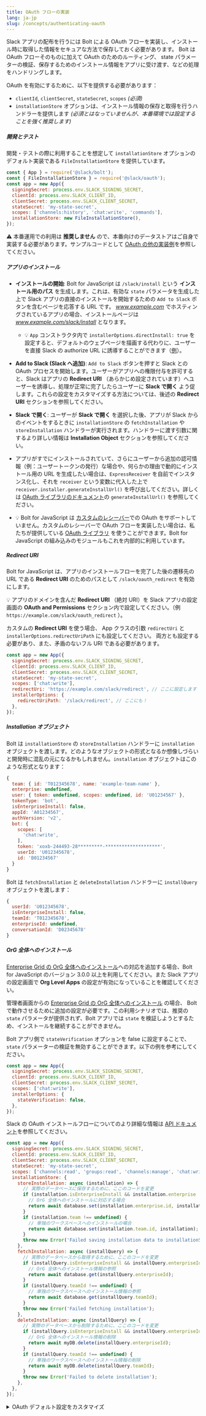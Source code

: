 ```yaml
---
title: OAuth フローの実装
lang: ja-jp
slug: /concepts/authenticating-oauth
---
```



Slack アプリの配布を行うには Bolt による OAuth フローを実装し、インストール時に取得した情報をセキュアな方法で保存しておく必要があります。
Bolt は OAuth フローそのものに加えて OAuth のためのルーティング、 state パラメーターの検証、保存するためのインストール情報をアプリに受け渡す、などの処理をハンドリングします。

OAuth を有効にするために、以下を提供する必要があります：
* `clientId`, `clientSecret`, `stateSecret`, `scopes` _(必須)_
* `installationStore` オプションは、インストール情報の保存と取得を行うハンドラーを提供します *(必須とはなっていませんが、本番環境では設定することを強く推奨します)*

##### 開発とテスト

開発・テストの際に利用することを想定して `installationStore` オプションのデフォルト実装である `FileInstallationStore` を提供しています。

```javascript
const { App } = require('@slack/bolt');
const { FileInstallationStore } = require('@slack/oauth');
const app = new App({
  signingSecret: process.env.SLACK_SIGNING_SECRET,
  clientId: process.env.SLACK_CLIENT_ID,
  clientSecret: process.env.SLACK_CLIENT_SECRET,
  stateSecret: 'my-state-secret',
  scopes: ['channels:history', 'chat:write', 'commands'],
  installationStore: new FileInstallationStore(),
});
```
:warning: 本番運用での利用は **推奨しません** ので、本番向けのデータストアはご自身で実装する必要があります。サンプルコードとして [OAuth の他の実装例](https://github.com/slackapi/bolt-js/tree/main/examples/oauth)を参照してください。

##### アプリのインストール

* **インストールの開始**: Bolt for JavaScript は `/slack/install` という **インストール用のパス** を生成します。これは、有効な `state` パラメータを生成した上で Slack アプリの直接のインストールを開始するための `Add to Slack` ボタンを含むページを応答する URL です。 _www.example.com_ でホスティングされているアプリの場合、インストールページは _www.example.com/slack/install_ となります。
  * 💡 `App` コンストラクタ内で `installerOptions.directInstall: true` を設定すると、デフォルトのウェブページを描画する代わりに、ユーザーを直接 Slack の authorize URL に誘導することができます（[例](https://github.com/slackapi/bolt-js/blob/5b4d9ceb65e6bf5cf29dfa58268ea248e5466bfb/examples/oauth/app.js#L58-L64)）。

* **Add to Slack (Slack へ追加)**: `Add to Slack` ボタンを押すと Slack との OAuth プロセスを開始します。ユーザーがアプリへの権限付与を許可すると、Slack はアプリの **Redirect URI** （あらかじめ設定されています）へユーザーを誘導し、処理が正常に完了したらユーザーに **Slack で開く** よう促します。これらの設定をカスタマイズする方法については、後述の **Redirect URI** セクションを参照してください。

* **Slack で開く**: ユーザーが **Slack で開く** を選択した後、アプリが Slack からのイベントをするときに `installationStore` の `fetchInstallation` や `storeInstallation` ハンドラーが実行されます。ハンドラーに渡す引数に関するより詳しい情報は  **Installation Object** セクションを参照してください。

* アプリがすでにインストールされていて、さらにユーザーから追加の認可情報（例：ユーザートークンの発行）な場合や、何らかの理由で動的にインストール用の URL を生成したい場合は、`ExpressReceiver` を自前でインスタンス化し、それを `receiver` という変数に代入した上で `receiver.installer.generateInstallUrl()` を呼び出してください。詳しくは [OAuth ライブラリのドキュメント](https://slack.dev/node-slack-sdk/oauth#generating-an-installation-url)の `generateInstallUrl()` を参照してください。

* 💡 Bolt for JavaScript は [カスタムのレシーバー](/concepts/receiver)での OAuth をサポートしていません。カスタムのレシーバーで OAuth フローを実装したい場合は、私たちが提供している [OAuth ライブラリ](https://slack.dev/node-slack-sdk/oauth#slack-oauth) を使うことができます。Bolt for JavaScript の組み込みのモジュールもこれを内部的に利用しています。

##### Redirect URI

Bolt for JavaScript は、アプリのインストールフローを完了した後の遷移先の URL である **Redirect URI** のためのパスとして `/slack/oauth_redirect` を有効にします。

💡 アプリのドメインを含んだ **Redirect URI** （絶対 URI）を Slack アプリの設定画面の **OAuth and Permissions** セクション内で設定してください。（例 `https://example.com/slack/oauth_redirect` ）。

カスタムの **Redirect URI** を使う場合、 App クラスの引数 `redirectUri` と `installerOptions.redirectUriPath` にも設定してください。 両方とも設定する必要があり、また、矛盾のないフル URI である必要があります。

```javascript
const app = new App({
  signingSecret: process.env.SLACK_SIGNING_SECRET,
  clientId: process.env.SLACK_CLIENT_ID,
  clientSecret: process.env.SLACK_CLIENT_SECRET,
  stateSecret: 'my-state-secret',
  scopes: ['chat:write'],
  redirectUri: 'https://example.com/slack/redirect', // ここに設定します
  installerOptions: {
    redirectUriPath: '/slack/redirect', // ここにも！
  },
});
```

##### Installation オブジェクト

Bolt は `installationStore` の `storeInstallation` ハンドラーに `installation` オブジェクトを渡します。どのようなオブジェクトの形式となるか想像しづらいと開発時に混乱の元になるかもしれません。`installation` オブジェクトはこのような形式となります：

```javascript
{
  team: { id: 'T012345678', name: 'example-team-name' },
  enterprise: undefined,
  user: { token: undefined, scopes: undefined, id: 'U01234567' },
  tokenType: 'bot',
  isEnterpriseInstall: false,
  appId: 'A01234567',
  authVersion: 'v2',
  bot: {
    scopes: [
      'chat:write',
    ],
    token: 'xoxb-244493-28*********-********************',
    userId: 'U012345678',
    id: 'B01234567'
  }
}
```

Bolt は `fetchInstallation` と `deleteInstallation` ハンドラーに `installQuery` オブジェクトを渡します：

```javascript
{
  userId: 'U012345678',
  isEnterpriseInstall: false,
  teamId: 'T012345678',
  enterpriseId: undefined,
  conversationId: 'D02345678'
}
```


##### OrG 全体へのインストール

[Enterprise Grid の OrG 全体へのインストール](https://api.slack.com/enterprise/apps)への対応を追加する場合、Bolt for JavaScript のバージョン 3.0.0 以上を利用してください。また Slack アプリの設定画面で **Org Level Apps** の設定が有効になっていることを確認してください。

管理者画面からの [Enterprise Grid の OrG 全体へのインストール](https://api.slack.com/enterprise/apps) の場合、 Bolt で動作させるために追加の設定が必要です。この利用シナリオでは、推奨の `state` パラメータが提供されず、Bolt アプリでは `state` を検証しようとするため、インストールを継続することができません。

Bolt アプリ側で `stateVerification` オプションを false に設定することで、 `state` パラメーターの検証を無効することができます。以下の例を参考にしてください。

```javascript
const app = new App({
  signingSecret: process.env.SLACK_SIGNING_SECRET,
  clientId: process.env.SLACK_CLIENT_ID,
  clientSecret: process.env.SLACK_CLIENT_SECRET,
  scopes: ['chat:write'],
  installerOptions: {
    stateVerification: false,
  },
});
```

Slack の OAuth インストールフローについてのより詳細な情報は [API ドキュメント](https://api.slack.com/authentication/oauth-v2)を参照してください。



```javascript
const app = new App({
  signingSecret: process.env.SLACK_SIGNING_SECRET,
  clientId: process.env.SLACK_CLIENT_ID,
  clientSecret: process.env.SLACK_CLIENT_SECRET,
  stateSecret: 'my-state-secret',
  scopes: ['channels:read', 'groups:read', 'channels:manage', 'chat:write', 'incoming-webhook'],
  installationStore: {
    storeInstallation: async (installation) => {
      // 実際のデータベースに保存するために、ここのコードを変更
      if (installation.isEnterpriseInstall && installation.enterprise !== undefined) {
        // OrG 全体へのインストールに対応する場合
        return await database.set(installation.enterprise.id, installation);
      }
      if (installation.team !== undefined) {
        // 単独のワークスペースへのインストールの場合
        return await database.set(installation.team.id, installation);
      }
      throw new Error('Failed saving installation data to installationStore');
    },
    fetchInstallation: async (installQuery) => {
      // 実際のデータベースから取得するために、ここのコードを変更
      if (installQuery.isEnterpriseInstall && installQuery.enterpriseId !== undefined) {
        // OrG 全体へのインストール情報の参照
        return await database.get(installQuery.enterpriseId);
      }
      if (installQuery.teamId !== undefined) {
        // 単独のワークスペースへのインストール情報の参照
        return await database.get(installQuery.teamId);
      }
      throw new Error('Failed fetching installation');
    },
    deleteInstallation: async (installQuery) => {
      // 実際のデータベースから削除するために、ここのコードを変更
      if (installQuery.isEnterpriseInstall && installQuery.enterpriseId !== undefined) {
        // OrG 全体へのインストール情報の削除
        return await myDB.delete(installQuery.enterpriseId);
      }
      if (installQuery.teamId !== undefined) {
        // 単独のワークスペースへのインストール情報の削除
        return await myDB.delete(installQuery.teamId);
      }
      throw new Error('Failed to delete installation');
    },
  },
});
```

<details>
<summary>
OAuth デフォルト設定をカスタマイズ
</summary>


`installerOptions` を使って OAuth モジュールのデフォルト設定を上書きすることができます。このカスタマイズされた設定は `App` の初期化時に渡します。以下の情報を変更可能です:

- `authVersion`: 新しい Slack アプリとクラシック Slack アプリの切り替えに使用
- `metadata`: セッションに関連する情報の指定に使用
- `installPath`: "Add to Slack" ボタンのためのパスを変更するために使用
- `redirectUriPath`: Redirect URL を変更するために使用
- `callbackOptions`: OAuth フロー完了時の成功・エラー完了画面をカスタマイズするために使用
- `stateStore`: 組み込みの `ClearStateStore` の代わりにカスタムのデータストアを有効にするために使用
- `userScopes`: 親の階層にある `scopes` プロパティと同様、ユーザがアプリをインストールする際に必要となるユーザスコープのリストの指定に使用



```javascript
const database = {
  async get(key) {},
  async delete(key) {},
  async set(key, value) {}
};

const app = new App({
  signingSecret: process.env.SLACK_SIGNING_SECRET,
  clientId: process.env.SLACK_CLIENT_ID,
  clientSecret: process.env.SLACK_CLIENT_SECRET,
  scopes: ['channels:read', 'groups:read', 'channels:manage', 'chat:write', 'incoming-webhook'],
  installerOptions: {
      authVersion: 'v1', // デフォルトは 'v2' (クラシック Slack アプリは 'v1')
      metadata: 'some session data',
      installPath: '/slack/installApp',
      redirectUriPath: '/slack/redirect',
      userScopes: ['chat:write'],
      callbackOptions: {
        success: (installation, installOptions, req, res) => {
          // ここで成功時のカスタムロジックを実装
          res.send('successful!');
        }, 
        failure: (error, installOptions , req, res) => {
          // ここでエラー時のカスタムロジックを実装
          res.send('failure');
        }
      },
      stateStore: {
        // `stateStore` を指定する場合は `stateSecret` の設定が不要

        // 第一引数は `generateInstallUrl` メソッドに渡される `InstallUrlOptions` オブジェクト、第二引数は日付オブジェクト
        // state の文字列を応答
        generateStateParam: async (installUrlOptions, date) => {
          // URL の state パラメーターとして使用するランダムな文字列を生成
          const randomState = randomStringGenerator();
          // その値をキャッシュ、データベースに保存
          await myDB.set(randomState, installUrlOptions);
          // データベースに保存されたものを利用可能な値として返却
          return randomState;
        },

        // 第一引数は日付オブジェクトで、第二引数は state を表現する文字列
        // `installUrlOptions` オブジェクトを応答
        verifyStateParam: async (date, state) => {
          // state をキーに、データベースから保存された installOptions を取得
          const installUrlOptions = await myDB.get(randomState);
          return installUrlOptions;
        }
      },
  }
});
```

</details>
